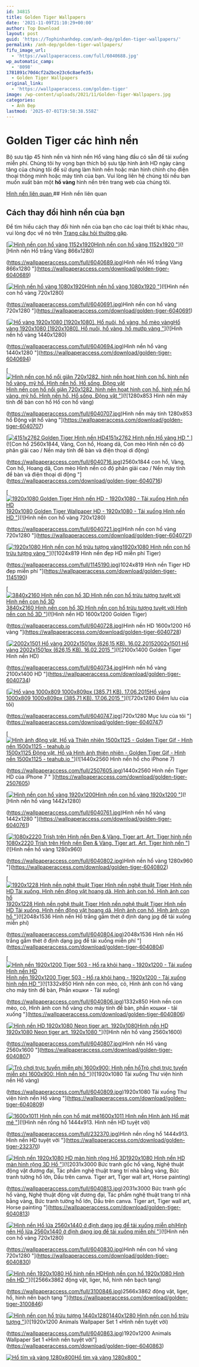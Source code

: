 ```yaml
---
id: 34815
title: Golden Tiger Wallpapers
date: '2021-11-09T21:10:29+00:00'
author: Top Download
layout: post
guid: 'https://Tophinhanhdep.com/anh-dep/golden-tiger-wallpapers/'
permalink: /anh-dep/golden-tiger-wallpapers/
fifu_image_url:
  - 'https://wallpaperaccess.com/full/6040688.jpg'
wp_automatic_camp:
  - '8098'
1781891c70d4cf2a2bce23c6c8aefe35:
  - Golden Tiger Wallpapers
original_link:
  - 'https://wallpaperaccess.com/golden-tiger'
image: /wp-content/uploads/2021/11/Golden-Tiger-Wallpapers.jpg
categories:
  - Ảnh Đẹp
lastmod: '2025-07-01T19:58:38.558Z'
---
```

# Golden Tiger các hình nền

Bộ sưu tập 45 hình nền và hình nền Hổ vàng hàng đầu có sẵn để tải xuống miễn phí. Chúng tôi hy vọng bạn thích bộ sưu tập hình ảnh HD ngày càng tăng của chúng tôi để sử dụng làm hình nền hoặc màn hình chính cho điện thoại thông minh hoặc máy tính của bạn. Vui lòng liên hệ chúng tôi nếu bạn muốn xuất bản một **hổ vàng** hình nền trên trang web của chúng tôi.

[Hình nền liên quan ](#related) ## Hình nền liên quan

## Cách thay đổi hình nền của bạn

Để tìm hiểu cách thay đổi hình nền của bạn cho các loại thiết bị khác nhau, vui lòng đọc về nó trên [Trang câu hỏi thường gặp](https://tophinhanhdep.com/faq/).

  
[[![Hình nền con hổ vàng 1152x1920](https://wallpaperaccess.com/full/6040688.jpg)Hình nền con hổ vàng 1152x1920 "](https://wallpaperaccess.com/download/golden-tiger-6040688)](![Hình nền Hổ trắng Vàng 866x1280)

(https://wallpaperaccess.com/full/6040689.jpg)Hình nền Hổ trắng Vàng 866x1280 "](https://wallpaperaccess.com/download/golden-tiger-6040689)

[[![Hình nền hổ vàng 1080x1920](https://wallpaperaccess.com/full/6040690.jpg)Hình nền hổ vàng 1080x1920 "](https://wallpaperaccess.com/download/golden-tiger-6040690)](![Hình nền con hổ vàng 720x1280)

(https://wallpaperaccess.com/full/6040691.jpg)Hình nền con hổ vàng 720x1280 "](https://wallpaperaccess.com/download/golden-tiger-6040691)

[[![Hổ vàng 1920x1080 [1920x1080].  Hổ nuôi, hổ vàng, hổ mèo vàng](https://wallpaperaccess.com/full/6040692.jpg)Hổ vàng 1920x1080 \[1920x1080\]. Hổ nuôi, hổ vàng, hổ mướp vàng "](https://wallpaperaccess.com/download/golden-tiger-6040692)](![Hình nền hổ vàng 1440x1280)

(https://wallpaperaccess.com/full/6040694.jpg)Hình nền hổ vàng 1440x1280 "](https://wallpaperaccess.com/download/golden-tiger-6040694)

[[![Hình nền con hổ nổi giận 720x1282.  hình nền hoạt hình con hổ.  hình nền hổ vàng.  mỹ hổ.  Hình nền hổ, Hổ sống, Động vật](https://wallpaperaccess.com/full/3695167.gif)Hình nền con hổ nổi giận 720x1282. hình nền hoạt hình con hổ. hình nền hổ vàng. mỹ hổ. Hình nền hổ, Hổ sống, Động vật "](https://wallpaperaccess.com/download/golden-tiger-3695167)](![1280x853 Hình nền máy tính để bàn con hổ Hổ con hổ vàng)

(https://wallpaperaccess.com/full/6040707.jpg)Hình nền máy tính 1280x853 hổ Động vật hổ vàng "](https://wallpaperaccess.com/download/golden-tiger-6040707)

[[![4151x2762 Golden Tiger Hình nền HD](https://wallpaperaccess.com/full/6040709.jpg)4151x2762 Hình nền Hổ vàng HD " ](https://wallpaperaccess.com/download/golden-tiger-6040709)](![Con hổ 2560x1844, Vàng, Con hổ, Hoang dã, Con mèo Hình nền có độ phân giải cao / Nền máy tính để bàn và điện thoại di động)

(https://wallpaperaccess.com/full/6040716.jpg)2560x1844 con hổ, Vàng, Con hổ, Hoang dã, Con mèo Hình nền có độ phân giải cao / Nền máy tính để bàn và điện thoại di động "](https://wallpaperaccess.com/download/golden-tiger-6040716)

[[![1920x1080 Golden Tiger Hình nền HD - 1920x1080 - Tải xuống Hình nền HD](https://wallpaperaccess.com/full/6040717.jpg)1920x1080 Golden Tiger Wallpaper HD - 1920x1080 - Tải xuống Hình nền HD "](https://wallpaperaccess.com/download/golden-tiger-6040717)](![Hình nền con hổ vàng 720x1280)

(https://wallpaperaccess.com/full/6040721.jpg)Hình nền con hổ vàng 720x1280 "](https://wallpaperaccess.com/download/golden-tiger-6040721)

[[![1920x1080 Hình nền con hổ trừu tượng vàng](https://wallpaperaccess.com/full/724917.jpg)1920x1080 Hình nền con hổ trừu tượng vàng "](https://wallpaperaccess.com/download/golden-tiger-724917)](![1024x819 Hình nền đẹp HD miễn phí Tiger)

(https://wallpaperaccess.com/full/1145190.jpg)1024x819 Hình nền Tiger HD đẹp miễn phí "](https://wallpaperaccess.com/download/golden-tiger-1145190)

[[![3840x2160 Hình nền con hổ 3D Hình nền con hổ trừu tượng tuyệt vời Hình nền con hổ 3D](https://wallpaperaccess.com/full/724916.jpg)3840x2160 Hình nền con hổ 3D Hình nền con hổ trừu tượng tuyệt vời Hình nền con hổ 3D "](https://wallpaperaccess.com/download/golden-tiger-724916)](![Hình nền HD 1600x1200 Golden Tiger)

(https://wallpaperaccess.com/full/6040728.jpg)Hình nền HD 1600x1200 Hổ vàng "](https://wallpaperaccess.com/download/golden-tiger-6040728)

[[![2002x1501 Hổ vàng 2002x1501px (626,15 KB).  16.02.2015](https://wallpaperaccess.com/full/6040729.jpg)2002x1501 Hổ vàng 2002x1501px (626,15 KB). 16.02.2015 "](https://wallpaperaccess.com/download/golden-tiger-6040729)](![2100x1400 Golden Tiger Hình nền HD)

(https://wallpaperaccess.com/full/6040734.jpg)Hình nền hổ vàng 2100x1400 HD "](https://wallpaperaccess.com/download/golden-tiger-6040734)

[[![Hổ vàng 1000x809 1000x809px (385,71 KB).  17.06.2015](https://wallpaperaccess.com/full/6040736.jpg)Hổ vàng 1000x809 1000x809px (385,71 KB). 17.06.2015 "](https://wallpaperaccess.com/download/golden-tiger-6040736)](![720x1280 Điểm lưu của tôi)

(https://wallpaperaccess.com/full/6040747.jpg)720x1280 Mục lưu của tôi "](https://wallpaperaccess.com/download/golden-tiger-6040747)

[[![Hình ảnh động vật, Hổ và Thiên nhiên 1500x1125 - Golden Tiger Gif - Hình nền 1500x1125 - teahub.io](https://wallpaperaccess.com/full/6040748.jpg)1500x1125 Động vật, Hổ và Hình ảnh thiên nhiên - Golden Tiger Gif - Hình nền 1500x1125 - teahub.io "](https://wallpaperaccess.com/download/golden-tiger-6040748)](![1440x2560 Hình nền hổ cho iPhone 7)

(https://wallpaperaccess.com/full/2507605.jpg)1440x2560 Hình nền Tiger HD của iPhone 7 " ](https://wallpaperaccess.com/download/golden-tiger-2507605)

[[![Hình nền con hổ vàng 1920x1200](https://wallpaperaccess.com/full/6040750.jpg)Hình nền con hổ vàng 1920x1200 "](https://wallpaperaccess.com/download/golden-tiger-6040750)](![Hình nền hổ vàng 1442x1280)

(https://wallpaperaccess.com/full/6040761.jpg)Hình nền hổ vàng 1442x1280 "](https://wallpaperaccess.com/download/golden-tiger-6040761)

[[![1080x2220 Trish trên Hình nền Đen & Vàng.  Tiger art, Art, Tiger hình nền](https://wallpaperaccess.com/full/6040770.jpg)1080x2220 Trish trên Hình nền Đen &amp; Vàng. Tiger art, Art, Tiger hình nền "](https://wallpaperaccess.com/download/golden-tiger-6040770)](![Hình nền hổ vàng 1280x960)

(https://wallpaperaccess.com/full/6040802.jpg)Hình nền hổ vàng 1280x960 "](https://wallpaperaccess.com/download/golden-tiger-6040802)

[[![1920x1228 Hình nền nghệ thuật Tiger Hình nền nghệ thuật Tiger Hình nền HD Tải xuống.  Hình nền động vật hoang dã, Hình ảnh con hổ, Hình ảnh con hổ](https://wallpaperaccess.com/full/1254404.jpg)1920x1228 Hình nền nghệ thuật Tiger Hình nền nghệ thuật Tiger Hình nền HD Tải xuống. Hình nền động vật hoang dã, Hình ảnh con hổ, Hình ảnh con hổ "](https://wallpaperaccess.com/download/golden-tiger-1254404)](![2048x1536 Hình nền Hổ trắng gầm thét ở định dạng jpg để tải xuống miễn phí)

(https://wallpaperaccess.com/full/6040804.jpg)2048x1536 Hình nền Hổ trắng gầm thét ở định dạng jpg để tải xuống miễn phí "](https://wallpaperaccess.com/download/golden-tiger-6040804)

[[![Hình nền 1920x1200 Tiger 503 - Hổ ra khỏi hang - 1920x1200 - Tải xuống Hình nền HD](https://wallpaperaccess.com/full/6040805.jpg)Hình nền 1920x1200 Tiger 503 - Hổ ra khỏi hang - 1920x1200 - Tải xuống hình nền HD "](https://wallpaperaccess.com/download/golden-tiger-6040805)](![1332x850 Hình nền con mèo, cỏ, Hình ảnh con hổ vàng cho máy tính để bàn, Phần кошки - Tải xuống)

(https://wallpaperaccess.com/full/6040806.jpg)1332x850 Hình nền con mèo, cỏ, Hình ảnh con hổ vàng cho máy tính để bàn, phần кошки - tải xuống "](https://wallpaperaccess.com/download/golden-tiger-6040806)

[[![Hình nền HD 1920x1080 Neon tiger art.  1920x1080](https://wallpaperaccess.com/full/724955.jpg)Hình nền HD 1920x1080 Neon tiger art. 1920x1080 "](https://wallpaperaccess.com/download/golden-tiger-724955)](![Hình nền hổ vàng 2560x1600)

(https://wallpaperaccess.com/full/6040807.jpg)Hình nền Hổ vàng 2560x1600 "](https://wallpaperaccess.com/download/golden-tiger-6040807)

[[![Trò chơi trực tuyến miễn phí 1600x900: Hình nền hổ](https://wallpaperaccess.com/full/6040808.jpg)Trò chơi trực tuyến miễn phí 1600x900: Hình nền hổ "](https://wallpaperaccess.com/download/golden-tiger-6040808)](![1920x1080 Tải xuống Thư viện hình nền Hổ vàng)

(https://wallpaperaccess.com/full/6040809.jpg)1920x1080 Tải xuống Thư viện hình nền Hổ vàng "](https://wallpaperaccess.com/download/golden-tiger-6040809)

[[![1600x1011 Hình nền con hổ mát mẻ](https://wallpaperaccess.com/full/1944232.jpg)1600x1011 Hình nền Hình ảnh Hổ mát mẻ "](https://wallpaperaccess.com/download/golden-tiger-1944232)](![Hình nền rồng hổ 1444x913.  Hình nền HD tuyệt vời)

(https://wallpaperaccess.com/full/232370.jpg)Hình nền rồng hổ 1444x913. Hình nền HD tuyệt vời "](https://wallpaperaccess.com/download/golden-tiger-232370)

[[![Hình nền 1920x1080 HD màn hình rộng Hổ 3D](https://wallpaperaccess.com/full/4626681.jpg)1920x1080 Hình nền HD màn hình rộng 3D Hổ "](https://wallpaperaccess.com/download/golden-tiger-4626681)](![2031x3000 Bức tranh gốc hổ vàng, Nghệ thuật động vật đương đại, Tác phẩm nghệ thuật trang trí nhà bằng vàng, Bức tranh tường hổ lớn, Dầu trên canva.  Tiger art, Tiger wall art, Horse painting)

(https://wallpaperaccess.com/full/6040813.jpg)2031x3000 Bức tranh gốc hổ vàng, Nghệ thuật động vật đương đại, Tác phẩm nghệ thuật trang trí nhà bằng vàng, Bức tranh tường hổ lớn, Dầu trên canva. Tiger art, Tiger wall art, Horse painting "](https://wallpaperaccess.com/download/golden-tiger-6040813)

[[![Hình nền Hổ lửa 2560x1440 ở định dạng jpg để tải xuống miễn phí](https://wallpaperaccess.com/full/725024.jpg)Hình nền Hổ lửa 2560x1440 ở định dạng jpg để tải xuống miễn phí "](https://wallpaperaccess.com/download/golden-tiger-725024)](![Hình nền con hổ vàng 720x1280)

(https://wallpaperaccess.com/full/6040830.jpg)Hình nền con hổ vàng 720x1280 "](https://wallpaperaccess.com/download/golden-tiger-6040830)

[[![Hình nền 1920x1080 Hổ hình nền HD](https://wallpaperaccess.com/full/1579974.jpg)Hình nền con hổ 1920x1080 Hình nền HD "](https://wallpaperaccess.com/download/golden-tiger-1579974)](![2566x3862 động vật, liger, hổ, hình nền bạch tạng)

(https://wallpaperaccess.com/full/3100846.jpg)2566x3862 động vật, liger, hổ, hình nền bạch tạng "](https://wallpaperaccess.com/download/golden-tiger-3100846)

[[![Hình nền con hổ trừu tượng 1440x1280](https://wallpaperaccess.com/full/724934.jpg)1440x1280 Hình nền con hổ trừu tượng "](https://wallpaperaccess.com/download/golden-tiger-724934)](![1920x1200 Animals Wallpaper Set 1 «Hình nền tuyệt vời)

(https://wallpaperaccess.com/full/6040863.jpg)1920x1200 Animals Wallpaper Set 1 «Hình nền tuyệt vời"](https://wallpaperaccess.com/download/golden-tiger-6040863)

[![Hổ tím và vàng 1280x800](https://wallpaperaccess.com/full/6040871.jpg)Hổ tím và vàng 1280x800 "](https://wallpaperaccess.com/download/golden-tiger-6040871)
